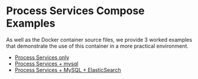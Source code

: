 # Process Services Compose Examples

As well as the Docker container source files, we provide 3  worked examples that demonstrate the use of this container in a more practical environment.

  - [Process Services only](./ps-only/docker-compose.yml)
  - [Process Services + mysql](./ps-mysql/docker-compose.yml)
  - [Process Services + MySQL + ElasticSearch](./ps-mysql-es/docker-compose.yml)
